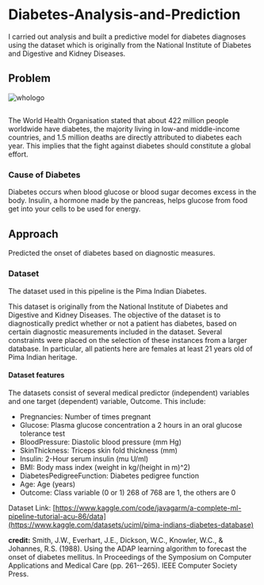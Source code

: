 # Diabetes-Analysis-and-Prediction

I carried out analysis and built a predictive model for diabetes diagnoses using the dataset which is originally from the National Institute of Diabetes and Digestive and Kidney Diseases.
## Problem
![whologo](https://user-images.githubusercontent.com/65142149/215301130-c6d2eb94-9307-4d26-af67-96d874e9f66e.png)
## 
The World Health Organisation stated that about 422 million people worldwide have diabetes, the majority living in low-and middle-income countries, and 1.5 million deaths are directly attributed to diabetes each year. This implies that the fight against diabetes should constitute a global effort.
### Cause of Diabetes
Diabetes occurs when blood glucose or blood sugar decomes excess in the body. Insulin, a hormone made by the pancreas, helps glucose from food get into your cells to be used for energy.
## Approach
Predicted the onset of diabetes based on diagnostic measures.
### Dataset
The dataset used in this pipeline is the Pima Indian Diabetes.

This dataset is originally from the National Institute of Diabetes and Digestive and Kidney Diseases. The objective of the dataset is to diagnostically predict whether or not a patient has diabetes, based on certain diagnostic measurements included in the dataset. Several constraints were placed on the selection of these instances from a larger database. In particular, all patients here are females at least 21 years old of Pima Indian heritage.

#### Dataset features
The datasets consist of several medical predictor (independent) variables and one target (dependent) variable, Outcome. This include:

* Pregnancies: Number of times pregnant
* Glucose: Plasma glucose concentration a 2 hours in an oral glucose tolerance test
* BloodPressure: Diastolic blood pressure (mm Hg)
* SkinThickness: Triceps skin fold thickness (mm)
* Insulin: 2-Hour serum insulin (mu U/ml)
* BMI: Body mass index (weight in kg/(height in m)^2)
* DiabetesPedigreeFunction: Diabetes pedigree function
* Age: Age (years)
* Outcome: Class variable (0 or 1) 268 of 768 are 1, the others are 0

Dataset Link: [https://www.kaggle.com/code/javagarm/a-complete-ml-pipeline-tutorial-acu-86/data](https://www.kaggle.com/datasets/uciml/pima-indians-diabetes-database)

**credit:** Smith, J.W., Everhart, J.E., Dickson, W.C., Knowler, W.C., & Johannes, R.S. (1988). Using the ADAP learning algorithm to forecast the onset of diabetes mellitus. In Proceedings of the Symposium on Computer Applications and Medical Care (pp. 261--265). IEEE Computer Society Press.

